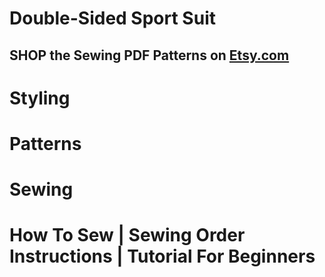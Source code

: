 # Double-Sided Sport Suit

## SHOP the Sewing PDF Patterns on [Etsy.com](https://www.etsy.com/ca/listing/1146327549/sport-double-sided-suit-for-women)

<picture src="Sport Costume_01.jpg" alt="Sport Costume_01"></picture>

# Styling

<picture src="Sport Costume_02.jpg" alt="Sport Costume_02"></picture>

# Patterns

<picture src="Sport Costume_03.jpg" alt="Sport Costume_03"></picture>

<picture src="Sport Costume_04.png" alt="Sport Costume_04"></picture>

<picture src="Sport Costume_05.png" alt="Sport Costume_05"></picture>

# Sewing

<picture src="Sport Costume_06.jpg" alt="Sport Costume_06"></picture>

<picture src="Sport Costume_07.jpg" alt="Sport Costume_07"></picture>

# How To Sew | Sewing Order Instructions | Tutorial For Beginners

<youtube embedId="naq_mUPTaYo"></youtube>
